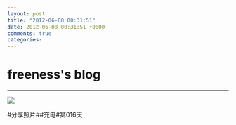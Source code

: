```yaml
---
layout: post
title: "2012-06-08 00:31:51"
date: 2012-06-08 00:31:51 +0800
comments: true
categories: 
---
```


# freeness's blog

----------

![](http://okqmqrbgo.bkt.clouddn.com/201206080031511.jpg)

>
\#分享照片\#\#充电\#第016天